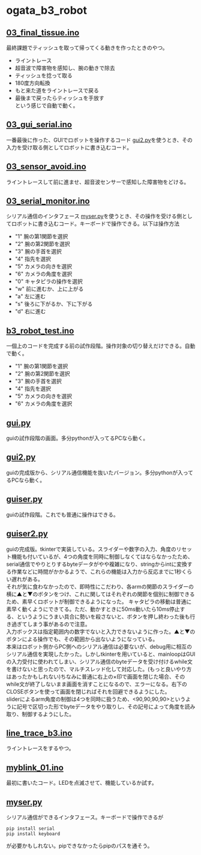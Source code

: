 # ogata_b3_robot

## [03_final_tissue.ino](https://github.com/brad-127/ogata_b3_robot/blob/main/03_final_tissue.ino)
最終課題でティッシュを取って帰ってくる動きを作ったときのやつ。
- ライントレース
- 超音波で障害物を感知し、腕の動きで除去
- ティッシュを捻って取る
- 180度方向転換
- もと来た道をライントレースで戻る
- 最後まで戻ったらティッシュを手放す  
という感じで自動で動く。

## [03_gui_serial.ino](https://github.com/brad-127/ogata_b3_robot/blob/main/03_gui_serial.ino)
一番最後に作った、GUIでロボットを操作するコード [gui2.py](https://github.com/brad-127/ogata_b3_robot/blob/main/gui2.py)を使うとき、その入力を受け取る側としてロボットに書き込むコード。  

## [03_sensor_avoid.ino](https://github.com/brad-127/ogata_b3_robot/blob/main/03_sensor_avoid.ino)
ライントレースして前に進ませ、超音波センサーで感知した障害物をどける。

## [03_serial_monitor.ino](https://github.com/brad-127/ogata_b3_robot/blob/main/03_serial_monitor.ino)
シリアル通信のインタフェース [myser.py](https://github.com/brad-127/ogata_b3_robot/blob/main/myser.py)を使うとき、その操作を受ける側としてロボットに書き込むコード。キーボードで操作できる。以下は操作方法
- "1" 腕の第1関節を選択
- "2" 腕の第2関節を選択
- "3" 腕の手首を選択
- "4" 指先を選択
- "5" カメラの向きを選択
- "6" カメラの角度を選択
- "0" キャタピラの操作を選択
- "w" 前に進むか、上に上がる
- "a" 左に進む
- "s" 後ろに下がるか、下に下がる
- "d" 右に進む

## [b3_robot_test.ino](https://github.com/brad-127/ogata_b3_robot/blob/main/b3_robot_test.ino)
一個上のコードを完成する前の試作段階。操作対象の切り替えだけできる。自動で動く。
- "1" 腕の第1関節を選択
- "2" 腕の第2関節を選択
- "3" 腕の手首を選択
- "4" 指先を選択
- "5" カメラの向きを選択
- "6" カメラの角度を選択

## [gui.py](https://github.com/brad-127/ogata_b3_robot/blob/main/gui.py)
guiの試作段階の画面。多分pythonが入ってるPCなら動く。

## [gui2.py](https://github.com/brad-127/ogata_b3_robot/blob/main/gui2.py)
guiの完成版から、シリアル通信機能を抜いたバージョン。多分pythonが入ってるPCなら動く。

## [guiser.py](https://github.com/brad-127/ogata_b3_robot/blob/main/guiser.py)
guiの試作段階。これでも普通に操作はできる。

## [guiser2.py](https://github.com/brad-127/ogata_b3_robot/blob/main/guiser2.py)
guiの完成版。tkinterで実装している。スライダーや数字の入力、角度のリセット機能も付いているが、4つの角度を同時に制御しなくてはならなかったため、serial通信でやりとりするbyteデータがやや複雑になり、stringからintに変換する作業などに時間がかかるようで、これらの機能は入力から反応までに1秒くらい遅れがある。  
それが気に食わなかったので、即時性にこだわり、各armの関節のスライダーの横に▲と▼のボタンをつけ、これに関してはそれぞれの関節を個別に制御できるため、素早くロボットが制御できるようになった。
キャタピラの移動は普通に素早く動くようにできてる。ただ、動かすときに50ms動いたら10ms停止する、というようにうまい具合に勢いを殺さないと、ボタンを押し終わった後も行き過ぎてしまう事があるので注意。  
入力ボックスは指定範囲内の数字でないと入力できないように作った。▲と▼のボタンによる操作でも、その範囲から出ないようになっている。  
本来はロボット側からPC側へのシリアル通信は必要ないが、debug用に相互のシリアル通信を実現したかった。しかしtkinterを用いていると、mainloopはGUIの入力受付に使われてしまい、シリアル通信のbyteデータを受け付けるwhile文を書けないと思ったので、マルチスレッド化して対応した。(もっと良いやり方はあったかもしれない)ちなみに普通に右上の×印で画面を閉じた場合、そのwhile文が終了しないまま画面を消すことになるので、エラーになる。右下のCLOSEボタンを使って画面を閉じればそれを回避できるようにした。  
sliderによるarm角度の制御は4つを同時に扱うため、<90,90,90,90>というように記号で区切った形でbyteデータをやり取りし、その記号によって角度を読み取り、制御するようにした。

## [line_trace_b3.ino](https://github.com/brad-127/ogata_b3_robot/blob/main/line_trace_b3.ino)
ライントレースをするやつ。
## [myblink_01.ino](https://github.com/brad-127/ogata_b3_robot/blob/main/myblink_01.ino)
最初に書いたコード。LEDを点滅させて、機能しているか試す。
## [myser.py](https://github.com/brad-127/ogata_b3_robot/blob/main/myser.py)
シリアル通信ができるインタフェース。キーボードで操作できるが  
```
pip install serial  
pip install keyboard
```
が必要かもしれない。pipできなかったらpipのパスを通そう。
